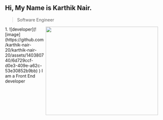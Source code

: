 ## Hi, My Name is Karthik Nair.
> Software Engineer
<img align="right" width="370" height="290" src="https://media.giphy.com/media/v1.Y2lkPTc5MGI3NjExcG9xOXVpeHo5Zmx4c2U5M2twcjUzdzk3YXhuMXF0OGl2aG5qZTVvdiZlcD12MV9pbnRlcm5hbF9naWZfYnlfaWQmY3Q9Zw/Q2EDpLIVSqTG8/giphy.gif">
1. ![developer](![image](https://github.com/karthik-nair-20/karthik-nair-20/assets/140380740/6d729ccf-d0e3-409e-a62c-53e30852b9bb)
) I am a Front End developer

